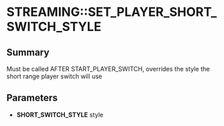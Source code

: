 # STREAMING::SET_PLAYER_SHORT_SWITCH_STYLE

## Summary
Must be called AFTER START_PLAYER_SWITCH, overrides the style the short range player switch will use

## Parameters
* **SHORT_SWITCH_STYLE** style